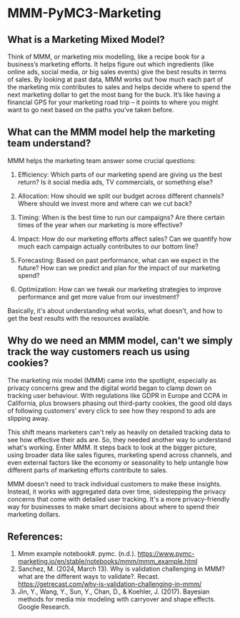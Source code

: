 # MMM-PyMC3-Marketing

## What is a Marketing Mixed Model?
Think of MMM, or marketing mix modelling, like a recipe book for a business’s marketing efforts. It helps figure out which ingredients (like online ads, social media, or big sales events) give the best results in terms of sales. By looking at past data, MMM works out how much each part of the marketing mix contributes to sales and helps decide where to spend the next marketing dollar to get the most bang for the buck. It’s like having a financial GPS for your marketing road trip – it points to where you might want to go next based on the paths you’ve taken before.

## What can the MMM model help the marketing team understand?
MMM helps the marketing team answer some crucial questions:

1. Efficiency: Which parts of our marketing spend are giving us the best return? Is it social media ads, TV commercials, or something else?
   
2. Allocation: How should we split our budget across different channels? Where should we invest more and where can we cut back?

3. Timing: When is the best time to run our campaigns? Are there certain times of the year when our marketing is more effective?

4. Impact: How do our marketing efforts affect sales? Can we quantify how much each campaign actually contributes to our bottom line?

5. Forecasting: Based on past performance, what can we expect in the future? How can we predict and plan for the impact of our marketing spend?

6. Optimization: How can we tweak our marketing strategies to improve performance and get more value from our investment?

Basically, it's about understanding what works, what doesn't, and how to get the best results with the resources available.

## Why do we need an MMM model, can't we simply track the way customers reach us using cookies?
The marketing mix model (MMM) came into the spotlight, especially as privacy concerns grew and the digital world began to clamp down on tracking user behaviour. With regulations like GDPR in Europe and CCPA in California, plus browsers phasing out third-party cookies, the good old days of following customers’ every click to see how they respond to ads are slipping away.

This shift means marketers can't rely as heavily on detailed tracking data to see how effective their ads are. So, they needed another way to understand what's working. Enter MMM. It steps back to look at the bigger picture, using broader data like sales figures, marketing spend across channels, and even external factors like the economy or seasonality to help untangle how different parts of marketing efforts contribute to sales.

MMM doesn't need to track individual customers to make these insights. Instead, it works with aggregated data over time, sidestepping the privacy concerns that come with detailed user tracking. It's a more privacy-friendly way for businesses to make smart decisions about where to spend their marketing dollars.

## References:
1. Mmm example notebook#. pymc. (n.d.). https://www.pymc-marketing.io/en/stable/notebooks/mmm/mmm_example.html 
2. Sanchez, M. (2024, March 13). Why is validation challenging in MMM? what are the different ways to validate?. Recast. https://getrecast.com/why-is-validation-challenging-in-mmm/
3. Jin, Y., Wang, Y., Sun, Y., Chan, D., & Koehler, J. (2017). Bayesian methods for media mix modeling with carryover and shape effects. Google Research.

